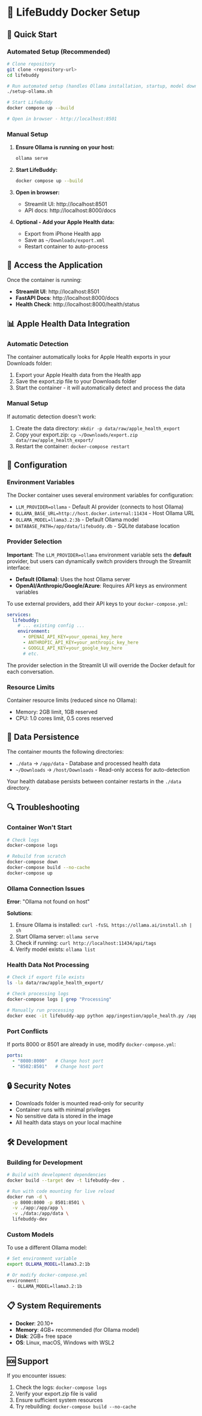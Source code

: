 # 🐳 LifeBuddy Docker Setup

## 🚀 Quick Start

### Automated Setup (Recommended)

```bash
# Clone repository
git clone <repository-url>
cd lifebuddy

# Run automated setup (handles Ollama installation, startup, model download)
./setup-ollama.sh

# Start LifeBuddy
docker compose up --build

# Open in browser - http://localhost:8501
```

### Manual Setup

1. **Ensure Ollama is running on your host:**
   ```bash
   ollama serve
   ```

2. **Start LifeBuddy:**
   ```bash
   docker compose up --build
   ```

3. **Open in browser:**
   - Streamlit UI: http://localhost:8501
   - API docs: http://localhost:8000/docs

4. **Optional - Add your Apple Health data:**
   - Export from iPhone Health app
   - Save as `~/Downloads/export.xml`
   - Restart container to auto-process

## 📱 Access the Application

Once the container is running:

- **Streamlit UI**: http://localhost:8501
- **FastAPI Docs**: http://localhost:8000/docs
- **Health Check**: http://localhost:8000/health/status

## 📊 Apple Health Data Integration

### Automatic Detection

The container automatically looks for Apple Health exports in your Downloads folder:

1. Export your Apple Health data from the Health app
2. Save the export.zip file to your Downloads folder
3. Start the container - it will automatically detect and process the data

### Manual Setup

If automatic detection doesn't work:

1. Create the data directory: `mkdir -p data/raw/apple_health_export`
2. Copy your export.zip: `cp ~/Downloads/export.zip data/raw/apple_health_export/`
3. Restart the container: `docker-compose restart`

## 🔧 Configuration

### Environment Variables

The Docker container uses several environment variables for configuration:

- `LLM_PROVIDER=ollama` - Default AI provider (connects to host Ollama)
- `OLLAMA_BASE_URL=http://host.docker.internal:11434` - Host Ollama URL
- `OLLAMA_MODEL=llama3.2:3b` - Default Ollama model
- `DATABASE_PATH=/app/data/lifebuddy.db` - SQLite database location

### Provider Selection

**Important**: The `LLM_PROVIDER=ollama` environment variable sets the **default** provider, but users can dynamically switch providers through the Streamlit interface:

- **Default (Ollama)**: Uses the host Ollama server
- **OpenAI/Anthropic/Google/Azure**: Requires API keys as environment variables

To use external providers, add their API keys to your `docker-compose.yml`:

```yaml
services:
  lifebuddy:
    # ... existing config ...
    environment:
      - OPENAI_API_KEY=your_openai_key_here
      - ANTHROPIC_API_KEY=your_anthropic_key_here
      - GOOGLE_API_KEY=your_google_key_here
      # etc.
```

The provider selection in the Streamlit UI will override the Docker default for each conversation.

### Resource Limits

Container resource limits (reduced since no Ollama):
- Memory: 2GB limit, 1GB reserved
- CPU: 1.0 cores limit, 0.5 cores reserved

## 📂 Data Persistence

The container mounts the following directories:

- `./data` → `/app/data` - Database and processed health data
- `~/Downloads` → `/host/Downloads` - Read-only access for auto-detection

Your health database persists between container restarts in the `./data` directory.

## 🔍 Troubleshooting

### Container Won't Start

```bash
# Check logs
docker-compose logs

# Rebuild from scratch
docker-compose down
docker-compose build --no-cache
docker-compose up
```

### Ollama Connection Issues

**Error**: "Ollama not found on host"

**Solutions**:
1. Ensure Ollama is installed: `curl -fsSL https://ollama.ai/install.sh | sh`
2. Start Ollama server: `ollama serve`
3. Check if running: `curl http://localhost:11434/api/tags`
4. Verify model exists: `ollama list`

### Health Data Not Processing

```bash
# Check if export file exists
ls -la data/raw/apple_health_export/

# Check processing logs
docker-compose logs | grep "Processing"

# Manually run processing
docker exec -it lifebuddy-app python app/ingestion/apple_health.py /app/data/raw/apple_health_export/export.zip
```

### Port Conflicts

If ports 8000 or 8501 are already in use, modify `docker-compose.yml`:

```yaml
ports:
  - "8080:8000"   # Change host port
  - "8502:8501"   # Change host port
```

## 🔒 Security Notes

- Downloads folder is mounted read-only for security
- Container runs with minimal privileges
- No sensitive data is stored in the image
- All health data stays on your local machine

## 🛠️ Development

### Building for Development

```bash
# Build with development dependencies
docker build --target dev -t lifebuddy-dev .

# Run with code mounting for live reload
docker run -d \
  -p 8000:8000 -p 8501:8501 \
  -v ./app:/app/app \
  -v ./data:/app/data \
  lifebuddy-dev
```

### Custom Models

To use a different Ollama model:

```bash
# Set environment variable
export OLLAMA_MODEL=llama3.2:1b

# Or modify docker-compose.yml
environment:
  - OLLAMA_MODEL=llama3.2:1b
```

## 📋 System Requirements

- **Docker**: 20.10+
- **Memory**: 4GB+ recommended (for Ollama model)
- **Disk**: 2GB+ free space
- **OS**: Linux, macOS, Windows with WSL2

## 🆘 Support

If you encounter issues:

1. Check the logs: `docker-compose logs`
2. Verify your export.zip file is valid
3. Ensure sufficient system resources
4. Try rebuilding: `docker-compose build --no-cache` 